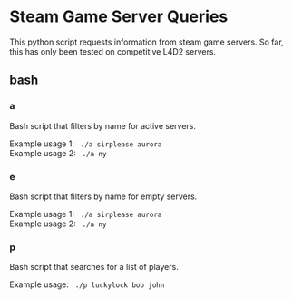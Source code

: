 # Steam Game Server Queries

This python script requests information from steam game servers. So far, this
has only been tested on competitive L4D2 servers.

## bash

### a

Bash script that filters by name for active servers.

Example usage 1: ``` ./a sirplease aurora```  
Example usage 2: ``` ./a ny```

### e

Bash script that filters by name for empty servers.

Example usage 1: ``` ./a sirplease aurora```  
Example usage 2: ``` ./a ny```

### p

Bash script that searches for a list of players.

Example usage: ``` ./p luckylock bob john```
